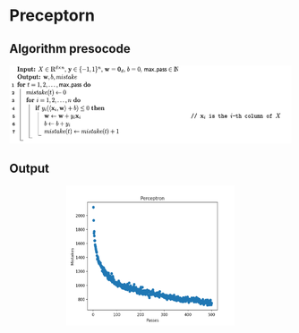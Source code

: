 # Preceptorn

## Algorithm presocode
<p align="center">
	<img src="https://github.com/bochendong/Machine-learning/raw/master/preceptorn/image/PA.png"
        width="600" height="140">
	<p align="center">
</p>

## Output

<p align="center">
	<img src="https://github.com/bochendong/Machine-learning/raw/master/preceptorn/image/PO.png"
        width="300" height="250">
	<p align="center">
	</p>
</p>

